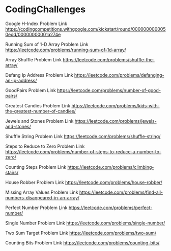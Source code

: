 # CodingChallenges

Google H-Index Problem Link
https://codingcompetitions.withgoogle.com/kickstart/round/0000000000050edd/00000000001a274e

Running Sum of 1-D Array Problem Link
https://leetcode.com/problems/running-sum-of-1d-array/

Array Shuffle Problem Link
https://leetcode.com/problems/shuffle-the-array/

Defang Ip Address Problem Link
https://leetcode.com/problems/defanging-an-ip-address/

GoodPairs Problem Link
https://leetcode.com/problems/number-of-good-pairs/

Greatest Candies Problem Link
https://leetcode.com/problems/kids-with-the-greatest-number-of-candies/

Jewels and Stones Problem Link
https://leetcode.com/problems/jewels-and-stones/

Shuffle String Problem Link
https://leetcode.com/problems/shuffle-string/

Steps to Reduce to Zero Problem Link
https://leetcode.com/problems/number-of-steps-to-reduce-a-number-to-zero/

Counting Steps Problem Link
https://leetcode.com/problems/climbing-stairs/

House Robber Problem Link
https://leetcode.com/problems/house-robber/

Missing Array Values Problem Link
https://leetcode.com/problems/find-all-numbers-disappeared-in-an-array/

Perfect Number Problem Link
https://leetcode.com/problems/perfect-number/

Single Number Problem Link
https://leetcode.com/problems/single-number/

Two Sum Target Problem Link
https://leetcode.com/problems/two-sum/

Counting Bits Problem Link
https://leetcode.com/problems/counting-bits/
